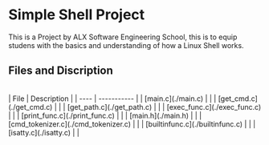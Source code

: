 # Simple Shell Project

This is a Project by ALX Software Engineering School, this is to equip studens with the basics and understanding of how a Linux Shell works.

## Files and Discription
<br>
| File | Description |
| ---- | ----------- |
| [main.c](./main.c) |  |
| [get_cmd.c](./get_cmd.c) |  |
| [get_path.c](./get_path.c) |  |
| [exec_func.c](./exec_func.c) |  |
| [print_func.c](./print_func.c) |  |
| [main.h](./main.h) |  |
| [cmd_tokenizer.c](./cmd_tokenizer.c) |  |
| [builtinfunc.c](./builtinfunc.c) |  |
| [isatty.c](./isatty.c) |  |
